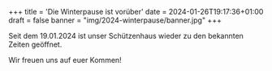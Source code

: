 +++
title = 'Die Winterpause ist vorüber'
date = 2024-01-26T19:17:36+01:00
draft = false
banner = "img/2024-winterpause/banner.jpg"
+++

Seit dem 19.01.2024 ist unser Schützenhaus wieder zu den bekannten Zeiten geöffnet.

Wir freuen uns auf euer Kommen!